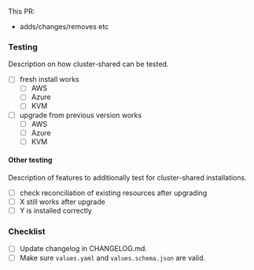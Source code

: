 <!--
Not all PRs will require all tests to be carried out. Delete where appropriate.
-->

<!--
MODIFY THIS AFTER your new app repo is in https://github.com/giantswarm/github
@team-halo-engineers will be automatically requested for review once
this PR has been submitted. (But not for drafts)
-->

This PR:

- adds/changes/removes etc

### Testing

Description on how cluster-shared can be tested.

- [ ] fresh install works
  - [ ] AWS
  - [ ] Azure
  - [ ] KVM
- [ ] upgrade from previous version works
  - [ ] AWS
  - [ ] Azure
  - [ ] KVM

#### Other testing

Description of features to additionally test for cluster-shared installations.

- [ ] check reconciliation of existing resources after upgrading
- [ ] X still works after upgrade
- [ ] Y is installed correctly

<!--
Changelog must always be updated.
-->

### Checklist

- [ ] Update changelog in CHANGELOG.md.
- [ ] Make sure `values.yaml` and `values.schema.json` are valid.
